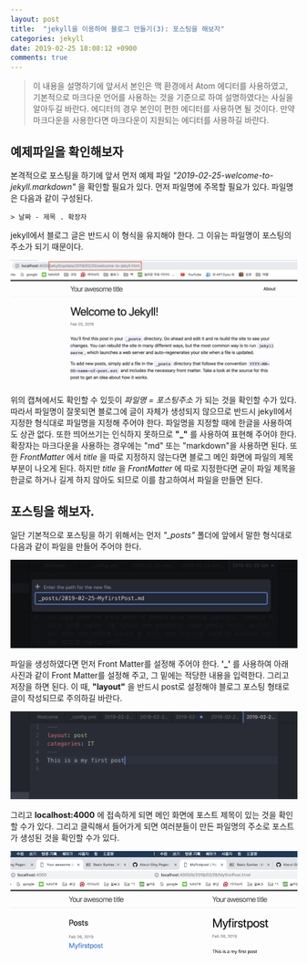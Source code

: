 ```yaml
---
layout: post
title:  "jekyll을 이용하여 블로그 만들기(3): 포스팅을 해보자"
categories: jekyll
date: 2019-02-25 18:08:12 +0900
comments: true
---
```

>이 내용을 설명하기에 앞서서 본인은 맥 환경에서 Atom 에디터를 사용하였고, 기본적으로 마크다운 언어를 사용하는 것을 기준으로 하여 설명하였다는 사실을 알아두길 바란다. 에디터의 경우 본인이 편한 에디터를 사용하면 될 것이다. 만약 마크다운을 사용한다면 마크다운이 지원되는 에디터를 사용하길 바란다.

## 예제파일을 확인해보자

 본격적으로 포스팅을 하기에 앞서 먼저 예제 파일 *"2019-02-25-welcome-to-jekyll.markdown"* 을 확인할 필요가 있다. 먼저 파일명에 주목할 필요가 있다. 파일명은 다음과 같이 구성된다.

    > 날짜 - 제목 . 확장자

 jekyll에서 블로그 글은 반드시 이 형식을 유지해야 한다. 그 이유는 파일명이 포스팅의 주소가 되기 때문이다.

<img src="https://github.com/newjin87/storage/blob/master/_img/jekyll/date.png?raw=true">

 위의 캡쳐에서도 확인할 수 있듯이 *파일명 = 포스팅주소* 가 되는 것을 확인할 수가 있다. 따라서 파일명이 잘못되면 블로그에 글이 자체가 생성되지 않으므로 반드시 jekyll에서 지정한 형식대로 파일명을 지정해 주어야 한다.
 파일명을 지정할 때에 한글을 사용하여도 상관 없다. 또한 띄어쓰기는 인식하지 못하므로 **"_"** 를 사용하여 표현해 주어야 한다. 확장자는 마크다운을 사용하는 경우에는 "md" 또는 "markdown"을 사용하면 된다.
 또한 *FrontMatter* 에서 *title* 을 따로 지정하지 않는다면 블로그 메인 화면에 파일의 제목 부분이 나오게 된다. 하지만 *title* 을 *FrontMatter* 에 따로 지정한다면 굳이 파일 제목을 한글로 하거나 길게 하지 않아도 되므로 이를 참고하여서 파일을 만들면 된다.

## 포스팅을 해보자.

 일단 기본적으로 포스팅을 하기 위해서는 먼저 *"_posts"* 폴더에 앞에서 말한 형식대로 다음과 같이 파일을 만들어 주어야 한다.

<img src="https://github.com/newjin87/storage/blob/master/_img/jekyll/title.png?raw=true">

 파일을 생성하였다면 먼저 Front Matter를 설정해 주어야 한다. **'_'** 를 사용하여 아래 사진과 같이 Front Matter를 설정해 주고, 그 밑에는 적당한 내용을 입력한다. 그리고 저장을 하면 된다. 이 때, **"layout"** 을 반드시 post로 설정해야 블로그 포스팅 형태로 글이 작성되므로 주의하길 바란다.

<img src="https://github.com/newjin87/storage/blob/master/_img/jekyll/cate.png?raw=true">

 그리고 **localhost:4000** 에 접속하게 되면 메인 화면에 포스트 제목이 있는 것을 확인할 수가 있다. 그리고 클릭해서 들어가게 되면 여러분들이 만든 파일명의 주소로 포스트가 생성된 것을 확인할 수가 있다.

<img src="https://github.com/newjin87/storage/blob/master/_img/jekyll/post.png?raw=true" width="50%"><img src="https://github.com/newjin87/storage/blob/master/_img/jekyll/post1.png?raw=true" width="50%">
